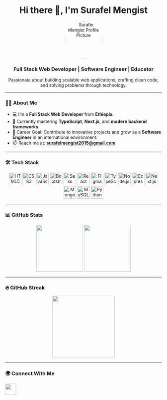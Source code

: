 <h1 align="center">Hi there 👋, I'm Surafel Mengist</h1>

<p align="center">
  <img src="https://github.com/abyssiniatech.png" alt="Surafel Mengist Profile Picture" width="120" style="border-radius:50%;" />
</p>

<h3 align="center">Full Stack Web Developer | Software Engineer | Educator</h3>

<p align="center">
  Passionate about building scalable web applications, crafting clean code, and solving problems through technology.
</p>

---

### 👨‍💻 About Me
- 💻 I’m a **Full Stack Web Developer** from **Ethiopia**.
- 🌱 Currently mastering **TypeScript**, **Next.js**, and **modern backend frameworks**.
- 🎯 Career Goal: Contribute to innovative projects and grow as a **Software Engineer** in an international environment.
- 📫 Reach me at: **surafelmengist2015@gmail.com**

---

### 🛠 Tech Stack
<div align="center">
  <img src="https://cdn.jsdelivr.net/gh/devicons/devicon/icons/html5/html5-original.svg" alt="HTML5" width="40" height="40" />
  <img src="https://cdn.jsdelivr.net/gh/devicons/devicon/icons/css3/css3-original.svg" alt="CSS3" width="40" height="40" />
  <img src="https://cdn.jsdelivr.net/gh/devicons/devicon/icons/javascript/javascript-original.svg" alt="JavaScript" width="40" height="40" />
  <img src="https://cdn.jsdelivr.net/gh/devicons/devicon/icons/bootstrap/bootstrap-plain.svg" alt="Bootstrap" width="40" height="40" />
  <img src="https://cdn.jsdelivr.net/gh/devicons/devicon/icons/sass/sass-original.svg" alt="Sass" width="40" height="40" />
  <img src="https://cdn.jsdelivr.net/gh/devicons/devicon/icons/react/react-original.svg" alt="React" width="40" height="40" />
  <img src="https://cdn.jsdelivr.net/gh/devicons/devicon/icons/figma/figma-original.svg" alt="Figma" width="40" height="40" />
  <img src="https://cdn.jsdelivr.net/gh/devicons/devicon/icons/typescript/typescript-original.svg" alt="TypeScript" width="40" height="40" />
  <img src="https://cdn.jsdelivr.net/gh/devicons/devicon/icons/nodejs/nodejs-original.svg" alt="Node.js" width="40" height="40" />
  <img src="https://cdn.jsdelivr.net/gh/devicons/devicon/icons/express/express-original.svg" alt="Express.js" width="40" height="40" />
  <img src="https://cdn.jsdelivr.net/gh/devicons/devicon/icons/nextjs/nextjs-original.svg" alt="Next.js" width="40" height="40" />
  <img src="https://cdn.jsdelivr.net/gh/devicons/devicon/icons/mongodb/mongodb-original.svg" alt="MongoDB" width="40" height="40" />
  <img src="https://cdn.jsdelivr.net/gh/devicons/devicon/icons/mysql/mysql-original.svg" alt="MySQL" width="40" height="40" />
  <img src="https://cdn.jsdelivr.net/gh/devicons/devicon/icons/python/python-original.svg" alt="Python" width="40" height="40" />
</div>

---

### 📊 GitHub Stats
<div align="center">
  <img src="https://github-readme-stats.vercel.app/api?username=abyssiniatech&show_icons=true&theme=dracula" height="150" />
  <img src="https://github-readme-stats.vercel.app/api/top-langs?username=abyssiniatech&layout=compact&theme=dracula" height="150" />
</div>

---

### 🔥 GitHub Streak
<div align="center">
  <img src="https://streak-stats.demolab.com?user=abyssiniatech&theme=dark&hide_border=false" height="200" />
</div>

---

### 🌍 Connect With Me
<div align="left">
  <a href="https://www.linkedin.com/in/surafel-mengist-3a254b261" target="_blank" rel="noopener noreferrer">
    <img src="https://img.shields.io/static/v1?message=LinkedIn&logo=linkedin&label=&color=0077B5&logoColor=white&style=for-the-badge" height="35" />
  </a>
  <a href="mailto:surafelmengist2015@gmail.com" target="_blank" rel="noopener noreferrer">
    <img src="https://img.shields.io/static/v1?message=Gmail&logo=gmail&la
